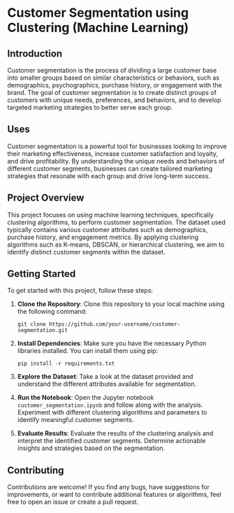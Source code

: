 # Customer Segmentation using Clustering (Machine Learning)

## Introduction

Customer segmentation is the process of dividing a large customer base into smaller groups based on similar characteristics or behaviors, such as demographics, psychographics, purchase history, or engagement with the brand. The goal of customer segmentation is to create distinct groups of customers with unique needs, preferences, and behaviors, and to develop targeted marketing strategies to better serve each group.

## Uses

Customer segmentation is a powerful tool for businesses looking to improve their marketing effectiveness, increase customer satisfaction and loyalty, and drive profitability. By understanding the unique needs and behaviors of different customer segments, businesses can create tailored marketing strategies that resonate with each group and drive long-term success.

## Project Overview

This project focuses on using machine learning techniques, specifically clustering algorithms, to perform customer segmentation. The dataset used typically contains various customer attributes such as demographics, purchase history, and engagement metrics. By applying clustering algorithms such as K-means, DBSCAN, or hierarchical clustering, we aim to identify distinct customer segments within the dataset.

## Getting Started

To get started with this project, follow these steps:

1. **Clone the Repository**: Clone this repository to your local machine using the following command:
   ```
   git clone https://github.com/your-username/customer-segmentation.git
   ```

2. **Install Dependencies**: Make sure you have the necessary Python libraries installed. You can install them using pip:
   ```
   pip install -r requirements.txt
   ```

3. **Explore the Dataset**: Take a look at the dataset provided and understand the different attributes available for segmentation.

4. **Run the Notebook**: Open the Jupyter notebook `customer_segmentation.ipynb` and follow along with the analysis. Experiment with different clustering algorithms and parameters to identify meaningful customer segments.

5. **Evaluate Results**: Evaluate the results of the clustering analysis and interpret the identified customer segments. Determine actionable insights and strategies based on the segmentation.

## Contributing

Contributions are welcome! If you find any bugs, have suggestions for improvements, or want to contribute additional features or algorithms, feel free to open an issue or create a pull request.
